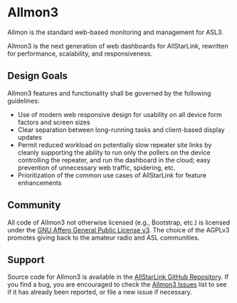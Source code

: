 # Allmon3
Allmon is the standard web-based monitoring and management for ASL3.

Allmon3 is the next generation of web dashboards for AllStarLink, rewritten for performance, scalability, and responsiveness.

## Design Goals
Allmon3 features and functionality shall be governed by the following guidelines:

* Use of modern web responsive design for usability on all device form factors and screen sizes
* Clear separation between long-running tasks and client-based display updates
* Permit reduced workload on potentially slow repeater site links by cleanly supporting the ability to run only the pollers on the device controlling the repeater, and run the dashboard in the cloud; easy prevention of unnecessary web traffic, spidering, etc.
* Prioritization of the common use cases of AllStarLink for feature enhancements

## Community
All code of Allmon3 not otherwise licensed (e.g., Bootstrap, etc.) is licensed under the [GNU Affero General Public License v3](https://www.gnu.org/licenses/why-affero-gpl.html). The choice of the AGPLv3 promotes giving back to the amateur radio and ASL communities. 

## Support
Source code for Allmon3 is available in the [AllStarLink GitHub Repository](https://github.com/AllStarLink/Allmon3). If you find a bug, you are encouraged to check the [Allmon3 Issues](https://github.com/AllStarLink/Allmon3/issues) list to see if it has already been reported, or file a new issue if necessary.